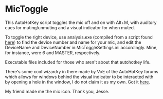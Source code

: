 # MicToggle
This AutoHotKey script toggles the mic off and on with Alt+M, with auditory cues for muting/unmuting and a visual indicator for when muted.

To toggle the right device, use analysis.exe (compiled from a script found [here](https://www.autohotkey.com/docs/commands/SoundSet.htm)) to find the device number and name for your mic, and edit the DeviceName and DeviceNumber in MicToggleSettings.ini accordingly. Mine, for instance, were 6 and MASTER, respectively.

Executable files included for those who aren't about that autohotkey life.

There's some cool wizardry in there made by VxE of the AutoHotKey forums which allows for windows behind the visual indicator to be interacted with by opening a hole in the window, I do not claim it as my own. Got it [here](https://autohotkey.com/board/topic/34900-mouse-click-through-window/).

My friend made me the mic icon. Thank you, Jesse.
